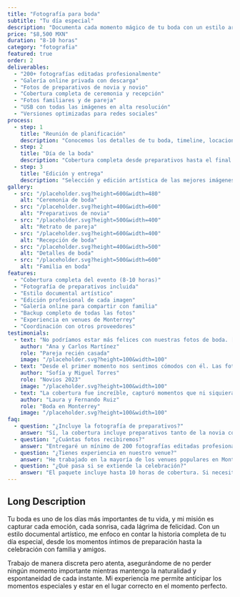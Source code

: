 ```yaml
---
title: "Fotografía para boda"
subtitle: "Tu día especial"
description: "Documenta cada momento mágico de tu boda con un estilo artístico y emotivo. Desde los preparativos hasta la celebración, preservo cada instante de tu historia de amor."
price: "$8,500 MXN"
duration: "8-10 horas"
category: "fotografia"
featured: true
order: 2
deliverables:
  - "200+ fotografías editadas profesionalmente"
  - "Galería online privada con descarga"
  - "Fotos de preparativos de novia y novio"
  - "Cobertura completa de ceremonia y recepción"
  - "Fotos familiares y de pareja"
  - "USB con todas las imágenes en alta resolución"
  - "Versiones optimizadas para redes sociales"
process:
  - step: 1
    title: "Reunión de planificación"
    description: "Conocemos los detalles de tu boda, timeline, locaciones y momentos especiales que no quieres perder."
  - step: 2
    title: "Día de la boda"
    description: "Cobertura completa desde preparativos hasta el final de la celebración, capturando cada momento importante."
  - step: 3
    title: "Edición y entrega"
    description: "Selección y edición artística de las mejores imágenes, entregadas en galería online en 2-3 semanas."
gallery:
  - src: "/placeholder.svg?height=600&width=480"
    alt: "Ceremonia de boda"
  - src: "/placeholder.svg?height=400&width=600"
    alt: "Preparativos de novia"
  - src: "/placeholder.svg?height=500&width=400"
    alt: "Retrato de pareja"
  - src: "/placeholder.svg?height=600&width=400"
    alt: "Recepción de boda"
  - src: "/placeholder.svg?height=400&width=500"
    alt: "Detalles de boda"
  - src: "/placeholder.svg?height=500&width=600"
    alt: "Familia en boda"
features:
  - "Cobertura completa del evento (8-10 horas)"
  - "Fotografía de preparativos incluida"
  - "Estilo documental artístico"
  - "Edición profesional de cada imagen"
  - "Galería online para compartir con familia"
  - "Backup completo de todas las fotos"
  - "Experiencia en venues de Monterrey"
  - "Coordinación con otros proveedores"
testimonials:
  - text: "No podríamos estar más felices con nuestras fotos de boda. [Tu Nombre] capturó perfectamente la magia de nuestro día y ahora tenemos recuerdos hermosos para toda la vida."
    author: "Ana y Carlos Martínez"
    role: "Pareja recién casada"
    image: "/placeholder.svg?height=100&width=100"
  - text: "Desde el primer momento nos sentimos cómodos con él. Las fotos son artísticas pero naturales, exactamente lo que queríamos. Cada imagen cuenta una historia."
    author: "Sofía y Miguel Torres"
    role: "Novios 2023"
    image: "/placeholder.svg?height=100&width=100"
  - text: "La cobertura fue increíble, capturó momentos que ni siquiera sabíamos que habían pasado. Nuestras familias quedaron encantadas con las fotos."
    author: "Laura y Fernando Ruiz"
    role: "Boda en Monterrey"
    image: "/placeholder.svg?height=100&width=100"
faq:
  - question: "¿Incluye la fotografía de preparativos?"
    answer: "Sí, la cobertura incluye preparativos tanto de la novia como del novio, generalmente comenzando 2-3 horas antes de la ceremonia."
  - question: "¿Cuántas fotos recibiremos?"
    answer: "Entregaré un mínimo de 200 fotografías editadas profesionalmente, pero típicamente son entre 250-300 fotos dependiendo de la duración del evento."
  - question: "¿Tienes experiencia en nuestro venue?"
    answer: "He trabajado en la mayoría de los venues populares en Monterrey. Si es un lugar nuevo para mí, haré una visita previa para familiarizarme con la locación."
  - question: "¿Qué pasa si se extiende la celebración?"
    answer: "El paquete incluye hasta 10 horas de cobertura. Si necesitas tiempo adicional, podemos acordar una tarifa por hora extra muy accesible."
---
```


## Long Description

Tu boda es uno de los días más importantes de tu vida, y mi misión es capturar cada emoción, cada sonrisa, cada lágrima de felicidad. Con un estilo documental artístico, me enfoco en contar la historia completa de tu día especial, desde los momentos íntimos de preparación hasta la celebración con familia y amigos.

Trabajo de manera discreta pero atenta, asegurándome de no perder ningún momento importante mientras mantengo la naturalidad y espontaneidad de cada instante. Mi experiencia me permite anticipar los momentos especiales y estar en el lugar correcto en el momento perfecto.
